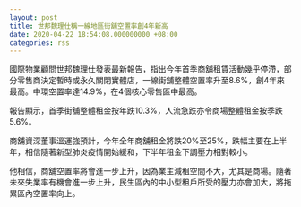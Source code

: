 ```yaml
---
layout: post
title: 世邦魏理仕稱一線地區街舖空置率創4年新高
date: 2020-04-22 18:54:08.000000000 +08:00
categories: rss
---
```


國際物業顧問世邦魏理仕發表最新報告，指出今年首季商舖租賃活動幾乎停滯，部分零售商決定暫時或永久關閉實體店，一線街舖整體空置率升至8.6%，創4年來最高。中環空置率達14.9%，在4個核心零售區中最高。

報告顯示，首季街舖整體租金按年跌10.3%，人流急跌亦令商場整體租金按季跌5.6%。

商舖資深董事溫運強預計，今年全年商舖租金將跌20%至25%，跌幅主要在上半年，相信隨著新型肺炎疫情開始緩和，下半年租金下調壓力相對較小。

他相信，商舖空置率將會進一步上升，因為業主減租空間不大，尤其是商場。隨著未來失業率有機會進一步上升，民生區內的中小型租戶所受的壓力亦會加大，將拖累區內空置率向上。

